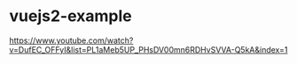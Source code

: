 # vuejs2-example
 https://www.youtube.com/watch?v=DufEC_OFFyI&list=PL1aMeb5UP_PHsDV00mn6RDHvSVVA-Q5kA&index=1
